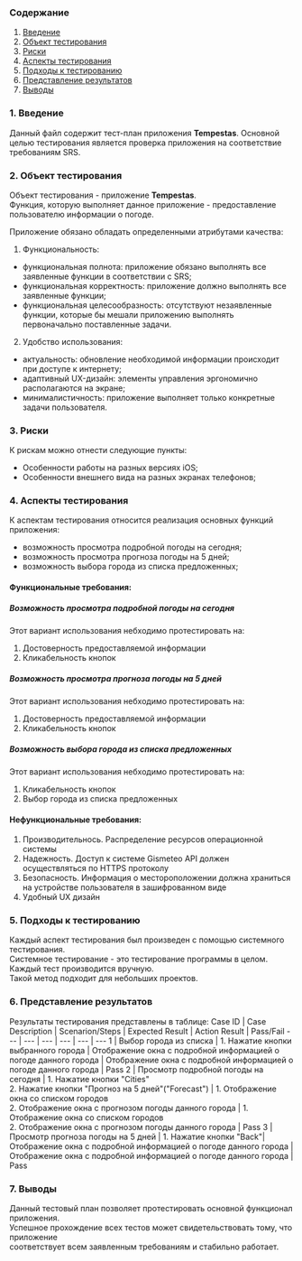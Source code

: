 ### Содержание
  1. [Введение](#1)
  2. [Объект тестирования](#2)
  3. [Риски](#3)
  4. [Аспекты тестирования](#4)<br>
  5. [Подходы к тестированию](#5)
  6. [Представление результатов](#6)
  7. [Выводы](#7)

<a name="1"></a>
### 1. Введение
  Данный файл содержит тест-план приложения **Tempestas**. Основной целью тестирования является
  проверка приложения на соответствие требованиям SRS.

<a name="2"></a>
### 2. Объект тестирования
Объект тестирования -  приложение **Tempestas**.  
Функция, которую выполняет данное приложение - предоставление пользователю информации о погоде. 

Приложение обязано обладать определенными атрибутами качества: 
   
1. Функциональность:
+ функциональная полнота: приложение обязано выполнять все заявленные функции в соответствии с SRS;
+ функциональная корректность: приложение должно выполнять все заявленные функции;
+ функциональная целесообразность: отсутствуют незаявленные функции, которые бы мешали приложению выполнять первоначально поставленные задачи.

2. Удобство использования:  
+ актуальность: обновление необходимой информации происходит при доступе к интернету;  
+ адаптивный UX-дизайн: элементы управления эргономично располагаются на экране;  
+ минималистичность: приложение выполняет только конкретные задачи пользователя.  

<a name="3"></a>
### 3. Риски
К рискам можно отнести следующие пункты:
* Особенности работы на разных версиях iOS;
* Особенности внешнего вида на разных экранах телефонов;

<a name="4"></a>
### 4. Аспекты тестирования
К аспектам тестирования относится реализация основных функций приложения:
* возможность просмотра подробной погоды на сегодня;
* возможность просмотра прогноза погоды на 5 дней;
* возможность выбора города из списка предложенных;

#### Функциональные требования:

##### Возможность просмотра подробной погоды на сегодня
Этот вариант использования небходимо протестировать на:
1. Достоверность предоставляемой информации
2. Кликабельность кнопок

##### Возможность просмотра прогноза погоды на 5 дней
Этот вариант использования небходимо протестировать на:
1. Достоверность предоставляемой информации
2. Кликабельность кнопок

##### Возможность выбора города из списка предложенных
Этот вариант использования небходимо протестировать на:
1. Кликабельность кнопок
2. Выбор города из списка предложенных

#### Нефункциональные требования:
1. Производительнось. Распределение ресурсов операционной системы
2. Надежность. Доступ к системе Gismeteo API должен осуществляться по HTTPS протоколу
3. Безопасность. Информация о местороположении должна храниться на устройстве пользователя в зашифрованном виде
4. Удобный UX дизайн  

<a name="5"></a>
### 5. Подходы к тестированию
Каждый аспект тестирования был произведен с помощью системного тестирования.  
Системное тестирование - это тестирование программы в целом.  
Каждый тест производится вручную.  
Такой метод подходит для небольших проектов.

<a name="6"></a>
### 6. Представление результатов
Результаты тестирования представлены в таблице:
Case ID | Case Description | Scenarion/Steps | Expected Result | Action Result | Pass/Fail
--- | --- | --- | --- | --- | ---
1 | Выбор города из списка | 1. Нажатие кнопки выбранного города | Отображение окна с подробной информацией о погоде данного города | Отображение окна с подробной информацией о погоде данного города | Pass
2 | Просмотр подробной погоды на сегодня | 1. Нажатие кнопки "Cities" <br> 2. Нажатие кнопки "Прогноз на 5 дней"("Forecast") | 1. Отображение окна со списком городов <br> 2. Отображение окна с прогнозом погоды данного города | 1. Отображение окна со списком городов <br> 2. Отображение окна с прогнозом погоды данного города | Pass
3 | Просмотр прогноза погоды на 5 дней | 1. Нажатие кнопки "Back"|  Отображение окна с подробной информацией о погоде данного города |  Отображение окна с подробной информацией о погоде данного города | Pass

<a name="7"></a>
### 7. Выводы
Данный тестовый план позволяет протестировать основной функционал приложения.  
Успешное прохождение всех тестов может свидетельствовать тому, что приложение  
соответствует всем заявленным требованиям и стабильно работает.

